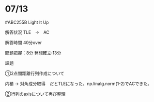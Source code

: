 # 07/13

#ABC255B Light It Up

解答状況 TLE　→　AC 

解答時間 40分over 

問題把握：8分 発想確立:13分

課題

➀2点間距離行列作成について

内積 → 対角成分取得　だとTLEになった。np.linalg.norm(1-2)でACできた。

➁行列のaxisについて再び整理
